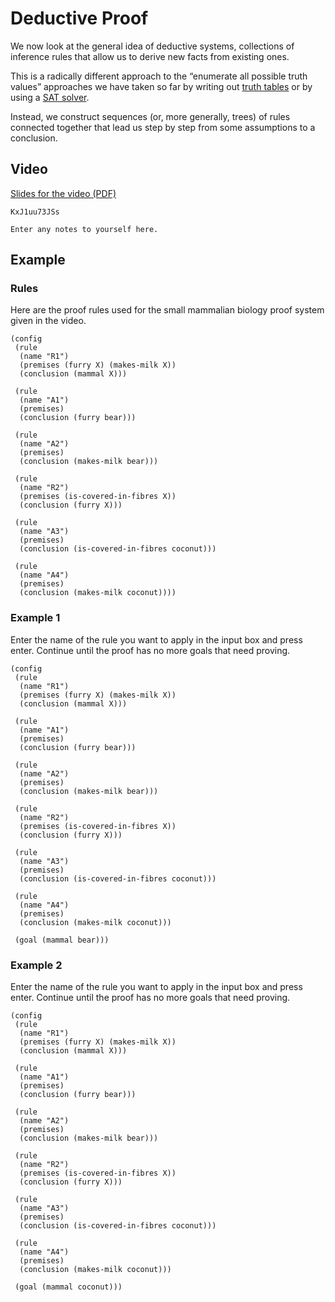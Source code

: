 # Deductive Proof

We now look at the general idea of deductive systems, collections of inference rules that allow us to derive new facts from existing ones.

This is a radically different approach to the “enumerate all possible truth values” approaches we have taken so far by writing out [truth tables](truth-tables.html) or by using a [SAT solver](sat.html).

Instead, we construct sequences (or, more generally, trees) of rules connected together that lead us step by step from some assumptions to a conclusion.

## Video

[Slides for the video (PDF)](week04-slides.pdf)

```youtube
KxJ1uu73JSs
```

```textbox {id=proof-intro-notes}
Enter any notes to yourself here.
```

## Example

### Rules

Here are the proof rules used for the small mammalian biology proof system given in the video.

```rules-display
(config
 (rule
  (name "R1")
  (premises (furry X) (makes-milk X))
  (conclusion (mammal X)))

 (rule
  (name "A1")
  (premises)
  (conclusion (furry bear)))

 (rule
  (name "A2")
  (premises)
  (conclusion (makes-milk bear)))

 (rule
  (name "R2")
  (premises (is-covered-in-fibres X))
  (conclusion (furry X)))

 (rule
  (name "A3")
  (premises)
  (conclusion (is-covered-in-fibres coconut)))

 (rule
  (name "A4")
  (premises)
  (conclusion (makes-milk coconut))))
```

### Example 1

Enter the name of the rule you want to apply in the input box and press enter. Continue until the proof has no more goals that need proving.

```rules {id=rules-example1}
(config
 (rule
  (name "R1")
  (premises (furry X) (makes-milk X))
  (conclusion (mammal X)))

 (rule
  (name "A1")
  (premises)
  (conclusion (furry bear)))

 (rule
  (name "A2")
  (premises)
  (conclusion (makes-milk bear)))

 (rule
  (name "R2")
  (premises (is-covered-in-fibres X))
  (conclusion (furry X)))

 (rule
  (name "A3")
  (premises)
  (conclusion (is-covered-in-fibres coconut)))

 (rule
  (name "A4")
  (premises)
  (conclusion (makes-milk coconut)))

 (goal (mammal bear)))
```

### Example 2

Enter the name of the rule you want to apply in the input box and press enter. Continue until the proof has no more goals that need proving.

```rules {id=rules-example2}
(config
 (rule
  (name "R1")
  (premises (furry X) (makes-milk X))
  (conclusion (mammal X)))

 (rule
  (name "A1")
  (premises)
  (conclusion (furry bear)))

 (rule
  (name "A2")
  (premises)
  (conclusion (makes-milk bear)))

 (rule
  (name "R2")
  (premises (is-covered-in-fibres X))
  (conclusion (furry X)))

 (rule
  (name "A3")
  (premises)
  (conclusion (is-covered-in-fibres coconut)))

 (rule
  (name "A4")
  (premises)
  (conclusion (makes-milk coconut)))

 (goal (mammal coconut)))
```
